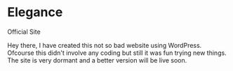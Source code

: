 # Elegance
Official Site

Hey there, I have created this not so bad website using WordPress. Ofcourse this didn't involve any coding but still it was fun trying new things. The site is very dormant and a better version will be live soon.